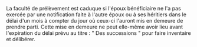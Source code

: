 La faculté de prélèvement est caduque si l'époux bénéficiaire ne l'a pas exercée par une notification faite à l'autre époux ou à ses héritiers dans le délai d'un mois à compter du jour où ceux-ci l'auront mis en demeure de prendre parti. Cette mise en demeure ne peut elle-même avoir lieu avant l'expiration du délai prévu au titre : " Des successions " pour faire inventaire et délibérer.

